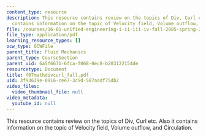 ```yaml
---
content_type: resource
description: This resource contains review on the topics of Div, Curl etc. Also it
  contains information on the topic of Velocity field, Volume outflow, and Circulation.
file: /courses/16-01-unified-engineering-i-ii-iii-iv-fall-2005-spring-2006/3f93639e0916cee73c9d587aadf75db2_f07mathdivcurl_fall.pdf
file_type: application/pdf
learning_resource_types: []
ocw_type: OCWFile
parent_title: Fluid Mechanics
parent_type: CourseSection
parent_uid: 6a5f667b-6fca-f068-0ec8-b203122154de
resourcetype: Document
title: f07mathdivcurl_fall.pdf
uid: 3f93639e-0916-cee7-3c9d-587aadf75db2
video_files:
  video_thumbnail_file: null
video_metadata:
  youtube_id: null
---
```

This resource contains review on the topics of Div, Curl etc. Also it contains information on the topic of Velocity field, Volume outflow, and Circulation.